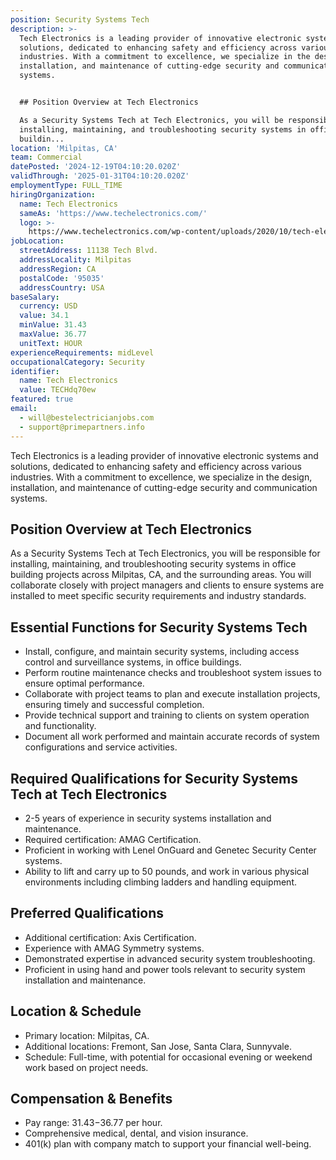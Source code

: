 ```yaml
---
position: Security Systems Tech
description: >-
  Tech Electronics is a leading provider of innovative electronic systems and
  solutions, dedicated to enhancing safety and efficiency across various
  industries. With a commitment to excellence, we specialize in the design,
  installation, and maintenance of cutting-edge security and communication
  systems.


  ## Position Overview at Tech Electronics

  As a Security Systems Tech at Tech Electronics, you will be responsible for
  installing, maintaining, and troubleshooting security systems in office
  buildin...
location: 'Milpitas, CA'
team: Commercial
datePosted: '2024-12-19T04:10:20.020Z'
validThrough: '2025-01-31T04:10:20.020Z'
employmentType: FULL_TIME
hiringOrganization:
  name: Tech Electronics
  sameAs: 'https://www.techelectronics.com/'
  logo: >-
    https://www.techelectronics.com/wp-content/uploads/2020/10/tech-electronics-logo.png
jobLocation:
  streetAddress: 11138 Tech Blvd.
  addressLocality: Milpitas
  addressRegion: CA
  postalCode: '95035'
  addressCountry: USA
baseSalary:
  currency: USD
  value: 34.1
  minValue: 31.43
  maxValue: 36.77
  unitText: HOUR
experienceRequirements: midLevel
occupationalCategory: Security
identifier:
  name: Tech Electronics
  value: TECHdq70ew
featured: true
email:
  - will@bestelectricianjobs.com
  - support@primepartners.info
---
```




Tech Electronics is a leading provider of innovative electronic systems and solutions, dedicated to enhancing safety and efficiency across various industries. With a commitment to excellence, we specialize in the design, installation, and maintenance of cutting-edge security and communication systems.

## Position Overview at Tech Electronics
As a Security Systems Tech at Tech Electronics, you will be responsible for installing, maintaining, and troubleshooting security systems in office building projects across Milpitas, CA, and the surrounding areas. You will collaborate closely with project managers and clients to ensure systems are installed to meet specific security requirements and industry standards.

## Essential Functions for Security Systems Tech
- Install, configure, and maintain security systems, including access control and surveillance systems, in office buildings.
- Perform routine maintenance checks and troubleshoot system issues to ensure optimal performance.
- Collaborate with project teams to plan and execute installation projects, ensuring timely and successful completion.
- Provide technical support and training to clients on system operation and functionality.
- Document all work performed and maintain accurate records of system configurations and service activities.

## Required Qualifications for Security Systems Tech at Tech Electronics
- 2-5 years of experience in security systems installation and maintenance.
- Required certification: AMAG Certification.
- Proficient in working with Lenel OnGuard and Genetec Security Center systems.
- Ability to lift and carry up to 50 pounds, and work in various physical environments including climbing ladders and handling equipment.

## Preferred Qualifications
- Additional certification: Axis Certification.
- Experience with AMAG Symmetry systems.
- Demonstrated expertise in advanced security system troubleshooting.
- Proficient in using hand and power tools relevant to security system installation and maintenance.

## Location & Schedule
- Primary location: Milpitas, CA.
- Additional locations: Fremont, San Jose, Santa Clara, Sunnyvale.
- Schedule: Full-time, with potential for occasional evening or weekend work based on project needs.

## Compensation & Benefits
- Pay range: $31.43-$36.77 per hour.
- Comprehensive medical, dental, and vision insurance.
- 401(k) plan with company match to support your financial well-being.
